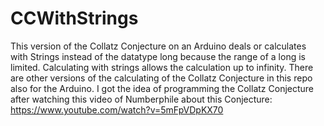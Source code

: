 # CCWithStrings 
This version of the Collatz Conjecture on an Arduino deals or calculates with Strings instead of the datatype long because 
the range of a long is limited. Calculating with strings allows the calculation up to infinity. 
There are other versions of the calculating of the Collatz Conjecture in this repo also for the Arduino.
I got the idea of programming the Collatz Conjecture after watching this video of Numberphile about this Conjecture: https://www.youtube.com/watch?v=5mFpVDpKX70
